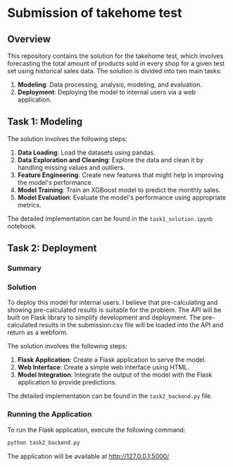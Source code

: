 # Submission of takehome test

## Overview

This repository contains the solution for the takehome test, which involves forecasting the total amount of products sold in every shop for a given test set using historical sales data. 
The solution is divided into two main tasks:

1. **Modeling**: Data processing, analysis, modeling, and evaluation.
2. **Deployment**: Deploying the model to internal users via a web application.

## Task 1: Modeling

The solution involves the following steps:
1. **Data Loading**: Load the datasets using pandas.
2. **Data Exploration and Cleaning**: Explore the data and clean it by handling missing values and outliers.
3. **Feature Engineering**: Create new features that might help in improving the model's performance.
4. **Model Training**: Train an XGBoost model to predict the monthly sales.
5. **Model Evaluation**: Evaluate the model's performance using appropriate metrics.

The detailed implementation can be found in the `task1_solution.ipynb` notebook.

## Task 2: Deployment

### Summary

### Solution

To deploy this model for internal users. 
I believe that pre-calculating and showing pre-calculated results is suitable for the problem. 
The API will be built on Flask library to simplify development and deployment. 
The pre-calculated results in the submission.csv file will be loaded into the API and return as a webform.

The solution involves the following steps:
1. **Flask Application**: Create a Flask application to serve the model.
2. **Web Interface**: Create a simple web interface using HTML.
3. **Model Integration**: Integrate the output of the model with the Flask application to provide predictions.

The detailed implementation can be found in the `task2_backend.py` file.

### Running the Application

To run the Flask application, execute the following command:

```sh
python task2_backend.py
```

The application will be available at http://127.0.0.1:5000/
